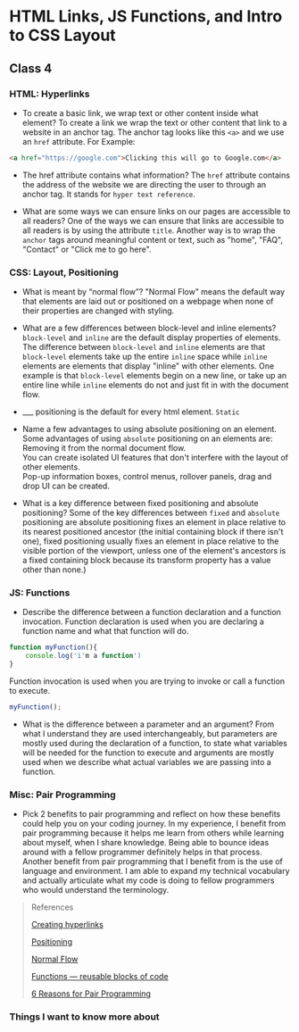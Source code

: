 # HTML Links, JS Functions, and Intro to CSS Layout

## Class 4

### HTML: Hyperlinks
- To create a basic link, we wrap text or other content inside what element?
To create a link we wrap the text or other content that link to a website in an anchor tag. The anchor tag looks like this `<a>` and we use an `href` attribute. For Example:

```html
<a href="https://google.com">Clicking this will go to Google.com</a>
```

- The href attribute contains what information?
The `href` attribute contains the address of the website we are directing the user to through an anchor tag. It stands for `hyper text reference`.

- What are some ways we can ensure links on our pages are accessible to all readers?
One of the ways we can ensure that links are accessible to all readers is by using the attribute `title`. Another way is to wrap the `anchor` tags around meaningful content or text, such as "home", "FAQ", "Contact" or "Click me to go here".

### CSS: Layout, Positioning
- What is meant by “normal flow”?
"Normal Flow" means the default way that elements are laid out or positioned on a webpage when none of their properties are changed with styling.

- What are a few differences between block-level and inline elements?
`block-level` and `inline` are the default display properties of elements. The difference between `block-level` and `inline` elements are that `block-level` elements take up the entire `inline` space while `inline` elements are elements that display "inline" with other elements. One example is that `block-level` elements begin on a new line, or take up an entire line while `inline` elements do not and just fit in with the document flow. 

- ___ positioning is the default for every html element.
`Static`

- Name a few advantages to using absolute positioning on an element.
Some advantages of using `absolute` positioning on an elements are:<br>
Removing it from the normal document flow.<br>
You can create isolated UI features that don't interfere with the layout of other elements.<br>
Pop-up information boxes, control menus, rollover panels, drag and drop UI can be created.<br>

- What is a key difference between fixed positioning and absolute positioning?
Some of the key differences between `fixed` and `absolute` positioning are absolute positioning fixes an element in place relative to its nearest positioned ancestor (the initial containing block if there isn't one), fixed positioning usually fixes an element in place relative to the visible portion of the viewport, unless one of the element's ancestors is a fixed containing block because its transform property has a value other than none.)

### JS: Functions
- Describe the difference between a function declaration and a function invocation.
Function declaration is used when you are declaring a function name and what that function will do.

```javascript
function myFunction(){
    console.log('i'm a function')
}
```

Function invocation is used when you are trying to invoke or call a function to execute.

```javascript
myFunction();
```

- What is the difference between a parameter and an argument?
From what I understand they are used interchangeably, but parameters are mostly used during the declaration of a function, to state what variables will be needed for the function to execute and arguments are mostly used when we describe what actual variables we are passing into a function.

### Misc: Pair Programming
- Pick 2 benefits to pair programming and reflect on how these benefits could help you on your coding journey.
In my experience, I benefit from pair programming because it helps me learn from others while learning about myself, when I share knowledge. Being able to bounce ideas around with a fellow programmer definitely helps in that process. Another benefit from pair programming that I benefit from is the use of language and environment. I am able to expand my technical vocabulary and actually articulate what my code is doing to fellow programmers who would understand the terminology.

>References
>
>[Creating hyperlinks](https://developer.mozilla.org/en-US/docs/Learn/HTML/Introduction_to_HTML/Creating_hyperlinks)
>
>[Positioning](https://developer.mozilla.org/en-US/docs/Learn/CSS/CSS_layout/Positioning)
>
>[Normal Flow](https://developer.mozilla.org/en-US/docs/Learn/CSS/CSS_layout/Normal_Flow)
>
>[Functions — reusable blocks of code](https://developer.mozilla.org/en-US/docs/Learn/JavaScript/Building_blocks/Functions)
>
>[6 Reasons for Pair Programming](https://www.codefellows.org/blog/6-reasons-for-pair-programming/)


### Things I want to know more about
